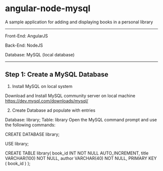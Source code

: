 # angular-node-mysql

A sample application for adding and displaying books in a personal library

--------

Front-End: AngularJS

Back-End: NodeJS

Database: MySQL (local database)

-------

## Step 1: Create a MySQL Database

1. Install MySQL on local system

Download and Install MySQL community server on local machine
https://dev.mysql.com/downloads/mysql/

2. Create Database ad populate with entries

Database: library; Table: library
Open the MySQL command prompt and use the following commands:

CREATE DATABASE library;

USE library;

CREATE TABLE library(
   book_id INT NOT NULL AUTO_INCREMENT,
   title VARCHAR(100) NOT NULL,
   author VARCHAR(40) NOT NULL,
   PRIMARY KEY ( book_id )
);

